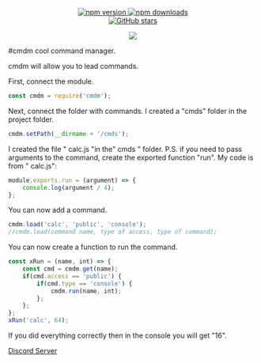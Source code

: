 <div align="center">
    <p>
        <div>
            <a href="https://www.npmjs.com/package/cmdm">
                <img alt="npm version" src="https://img.shields.io/npm/v/cmdm">
                <a>
                    <a href="https://www.npmjs.com/package/cmdm">
                        <img src="https://img.shields.io/npm/dt/cmdm.svg" alt="npm downloads">
                    </a>
        </div>
        <div>
            <a href="https://github.com/CFormen3000/cmdm">
                <img alt="GitHub stars" src="https://img.shields.io/github/stars/CFormen3000/cmdm?logo=github">
            </a>
        </div>
    </p>
    <p>
        <a href="https://nodei.co/npm/cmdm/">
            <img src="https://nodei.co/npm/cmdm.png?downloads=true&stars=true">
        </a>
    </p>
</div>
#cmdm cool command manager.

cmdm will allow you to lead commands.

First, connect the module.
```javascript
const cmdm = require('cmdm');
```
Next, connect the folder with commands. I created a "cmds" folder in the project folder.
```javascript
cmdm.setPath(__dirname + '/cmds');
```
I created the file " calc.js "in the" cmds " folder.
P.S. if you need to pass arguments to the command, create the exported function "run".
My code is from " calc.js":
```javascript
module.exports.run = (argument) => {
	console.log(argument / 4);
};
```
You can now add a command.
```javascript
cmdm.load('calc', 'public', 'console');
//cmdm.load(command name, type of access, type of command);
```
You can now create a function to run the command.
```javascript
const xRun = (name, int) => {
	const cmd = cmdm.get(name);
	if(cmd.access == 'public') {
		if(cmd.type == 'console') {
			cmdm.run(name, int);
		};
	};
};
xRun('calc', 64);
```
If you did everything correctly then in the console you will get "16".

[Discord Server](https://discord.gg/d4rKqZs)
